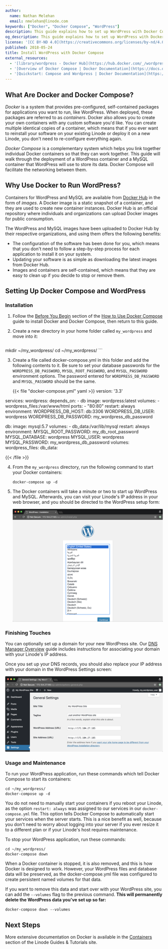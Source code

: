 ```yaml
---
author:
  name: Nathan Melehan
  email: nmelehan@linode.com
keywords: ["Docker", "Docker Compose", "WordPress"]
description: This guide explains how to set up WordPress with Docker Compose.
og_description: This guide explains how to set up WordPress with Docker Compose.
license: '[CC BY-ND 4.0](https://creativecommons.org/licenses/by-nd/4.0)'
published: 2018-05-24
title: Install WordPress with Docker Compose
external_resources:
  - '[library/wordpress - Docker Hub](https://hub.docker.com/_/wordpress/)'
  - '[Overview of Docker Compose | Docker Documentation](https://docs.docker.com/compose/overview/)'
  - '[Quickstart: Compose and Wordpress | Docker Documentation](https://docs.docker.com/compose/wordpress/)'
---
```


## What Are Docker and Docker Compose?

*Docker* is a system that provides pre-configured, self-contained packages for applications you want to run, like WordPress. When deployed, these packages are referred to as *containers*. Docker also allows you to create your own containers with any custom software you'd like. You can create multiple identical copies of a container, which means that if you ever want to reinstall your software on your existing Linode or deploy it on a new Linode, you don't need to re-configure everything again.

*Docker Compose* is a complementary system which helps you link together individual Docker containers so that they can work together. This guide will walk through the deployment of a WordPress container and a MySQL container that WordPress will use to store its data. Docker Compose will facilitate the networking between them.

## Why Use Docker to Run WordPress?

Containers for WordPress and MySQL are available from [Docker Hub](https://hub.docker.com/) in the form of *images*. A Docker image is a static snapshot of a container, and they are used to create new container instances. Docker Hub is an official repository where individuals and organizations can upload Docker images for public consumption. 

The WordPress and MySQL images have been uploaded to Docker Hub by their respective organizations, and using them offers the following benefits:

- The configuration of the software has been done for you, which means that you don't need to follow a step-by-step process for each application to install it on your system.
- Updating your software is as simple as downloading the latest images from Docker Hub.
- Images and containers are self-contained, which means that they are easy to clean up if you decide to stop or remove them.

## Setting Up Docker Compose and WordPress

### Installation

1. Follow the [Before You Begin](/docs/applications/containers/how-to-use-docker-compose/#before-you-begin) section of the [How to Use Docker Compose](/docs/applications/containers/how-to-use-docker-compose/#before-you-begin) guide to install Docker and Docker Compose, then return to this guide.

2. Create a new directory in your home folder called `my_wordpress` and move into it:

    ```
mkdir ~/my_wordpress/
cd ~/my_wordpress/
    ```

3. Create a file called docker-compose.yml in this folder and add the following contents to it. Be sure to set your database passwords for the `WORDPRESS_DB_PASSWORD`, `MYSQL_ROOT_PASSWORD`, and `MYSQL_PASSWORD` environment options. The password entered for `WORDPRESS_DB_PASSWORD` and `MYSQL_PASSWORD` should be the same.

    {{< file "docker-compose.yml" yaml >}}
version: '3.3'

services:
   wordpress:
     depends_on:
       - db
     image: wordpress:latest
     volumes:
       - wordpress_files:/var/www/html
     ports:
       - "80:80"
     restart: always
     environment:
       WORDPRESS_DB_HOST: db:3306
       WORDPRESS_DB_USER: wordpress
       WORDPRESS_DB_PASSWORD: my_wordpress_db_password

   db:
     image: mysql:5.7
     volumes:
       - db_data:/var/lib/mysql
     restart: always
     environment:
       MYSQL_ROOT_PASSWORD: my_db_root_password
       MYSQL_DATABASE: wordpress
       MYSQL_USER: wordpress
       MYSQL_PASSWORD: my_wordpress_db_password
volumes:
    wordpress_files:
    db_data:

{{< /file >}}

4. From the `my_wordpress` directory, run the following command to start your Docker containers:

    ```
    docker-compose up -d
    ```

5. The Docker containers will take a minute or two to start up WordPress and MySQL. Afterwards, you can visit your Linode's IP address in your web browser, and you should be directed to the WordPress setup form:

    ![WordPress setup screen in the web browser](/docs/assets/docker-compose-wordpress-wizard.png "WordPress setup screen in the web browser")

### Finishing Touches

You can optionally set up a domain for your new WordPress site. Our [DNS Manager Overview](https://linode.com/docs/networking/dns/dns-manager-overview/) guide includes instructions for associating your domain with your Linode's IP address.

Once you set up your DNS records, you should also replace your IP address with your domain in the WordPress Settings screen:

![WordPress settings screen in the web browser](/docs/assets/docker-compose-wordpress-settings-screen.png "WordPress settings screen in the web browser")

### Usage and Maintenance

To run your WordPress application, run these commands which tell Docker Compose to start its containers:

```
cd ~/my_wordpress/
docker-compose up -d
```

You do not need to manually start your containers if you reboot your Linode, as the option `restart: always` was assigned to our services in our `docker-compose.yml` file. This option tells Docker Compose to automatically start your services when the server starts. This is a nice benefit as well, because you don't need to worry about logging into your server if you ever resize it to a different plan or if your Linode's host requires maintenance.

To stop your WordPress application, run these commands:

```
cd ~/my_wordpress/
docker-compose down
```

When a Docker container is stopped, it is also removed, and this is how Docker is designed to work. However, your WordPress files and database data will be preserved, as the docker-compose.yml file was configured to create persistent named volumes for that data.

If you want to remove this data and start over with your WordPress site, you can add the `--volumes` flag to the previous command. **This will permanently delete the WordPress data you've set up so far:**

```
docker-compose down --volumes
```

## Next Steps

More extensive documentation on Docker is available in the [Containers](/docs/applications/containers/) section of the Linode Guides & Tutorials site.
